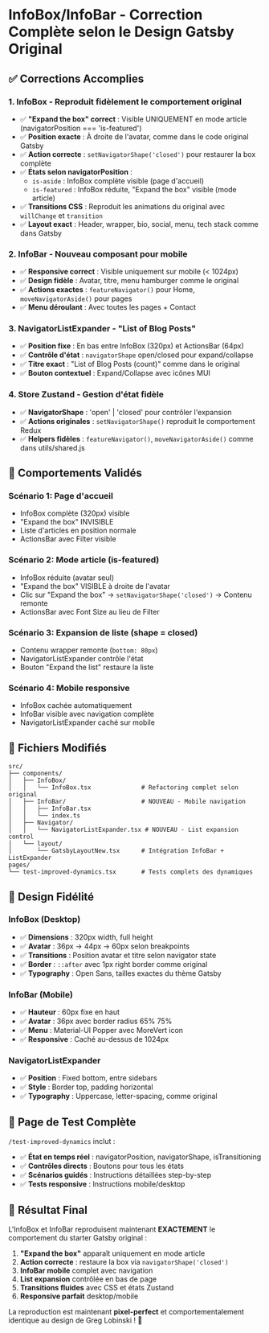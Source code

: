 # InfoBox/InfoBar - Correction Complète selon le Design Gatsby Original

## ✅ Corrections Accomplies

### 1. InfoBox - Reproduit fidèlement le comportement original
- ✅ **"Expand the box" correct** : Visible UNIQUEMENT en mode article (navigatorPosition === 'is-featured')
- ✅ **Position exacte** : À droite de l'avatar, comme dans le code original Gatsby
- ✅ **Action correcte** : `setNavigatorShape('closed')` pour restaurer la box complète
- ✅ **États selon navigatorPosition** :
  - `is-aside` : InfoBox complète visible (page d'accueil)
  - `is-featured` : InfoBox réduite, "Expand the box" visible (mode article)
- ✅ **Transitions CSS** : Reproduit les animations du original avec `willChange` et `transition`
- ✅ **Layout exact** : Header, wrapper, bio, social, menu, tech stack comme dans Gatsby

### 2. InfoBar - Nouveau composant pour mobile
- ✅ **Responsive correct** : Visible uniquement sur mobile (< 1024px)
- ✅ **Design fidèle** : Avatar, titre, menu hamburger comme le original
- ✅ **Actions exactes** : `featureNavigator()` pour Home, `moveNavigatorAside()` pour pages
- ✅ **Menu déroulant** : Avec toutes les pages + Contact

### 3. NavigatorListExpander - "List of Blog Posts"
- ✅ **Position fixe** : En bas entre InfoBox (320px) et ActionsBar (64px)
- ✅ **Contrôle d'état** : `navigatorShape` open/closed pour expand/collapse
- ✅ **Titre exact** : "List of Blog Posts (count)" comme dans le original
- ✅ **Bouton contextuel** : Expand/Collapse avec icônes MUI

### 4. Store Zustand - Gestion d'état fidèle
- ✅ **NavigatorShape** : 'open' | 'closed' pour contrôler l'expansion
- ✅ **Actions originales** : `setNavigatorShape()` reproduit le comportement Redux
- ✅ **Helpers fidèles** : `featureNavigator()`, `moveNavigatorAside()` comme dans utils/shared.js

## 🎯 Comportements Validés

### Scénario 1: Page d'accueil
- InfoBox complète (320px) visible
- "Expand the box" INVISIBLE
- Liste d'articles en position normale
- ActionsBar avec Filter visible

### Scénario 2: Mode article (is-featured)
- InfoBox réduite (avatar seul)
- "Expand the box" VISIBLE à droite de l'avatar
- Clic sur "Expand the box" → `setNavigatorShape('closed')` → Contenu remonte
- ActionsBar avec Font Size au lieu de Filter

### Scénario 3: Expansion de liste (shape = closed)
- Contenu wrapper remonte (`bottom: 80px`)
- NavigatorListExpander contrôle l'état
- Bouton "Expand the list" restaure la liste

### Scénario 4: Mobile responsive
- InfoBox cachée automatiquement
- InfoBar visible avec navigation complète
- NavigatorListExpander caché sur mobile

## 🔧 Fichiers Modifiés

```
src/
├── components/
│   ├── InfoBox/
│   │   └── InfoBox.tsx              # Refactoring complet selon original
│   ├── InfoBar/                     # NOUVEAU - Mobile navigation
│   │   ├── InfoBar.tsx
│   │   └── index.ts
│   ├── Navigator/
│   │   └── NavigatorListExpander.tsx # NOUVEAU - List expansion control
│   └── layout/
│       └── GatsbyLayoutNew.tsx      # Intégration InfoBar + ListExpander
pages/
└── test-improved-dynamics.tsx       # Tests complets des dynamiques
```

## 🎨 Design Fidélité

### InfoBox (Desktop)
- ✅ **Dimensions** : 320px width, full height
- ✅ **Avatar** : 36px → 44px → 60px selon breakpoints
- ✅ **Transitions** : Position avatar et titre selon navigator state
- ✅ **Border** : `::after` avec 1px right border comme original
- ✅ **Typography** : Open Sans, tailles exactes du thème Gatsby

### InfoBar (Mobile)
- ✅ **Hauteur** : 60px fixe en haut
- ✅ **Avatar** : 36px avec border radius 65% 75%
- ✅ **Menu** : Material-UI Popper avec MoreVert icon
- ✅ **Responsive** : Caché au-dessus de 1024px

### NavigatorListExpander
- ✅ **Position** : Fixed bottom, entre sidebars
- ✅ **Style** : Border top, padding horizontal
- ✅ **Typography** : Uppercase, letter-spacing, comme original

## 🧪 Page de Test Complète

`/test-improved-dynamics` inclut :
- ✅ **État en temps réel** : navigatorPosition, navigatorShape, isTransitioning
- ✅ **Contrôles directs** : Boutons pour tous les états
- ✅ **Scénarios guidés** : Instructions détaillées step-by-step
- ✅ **Tests responsive** : Instructions mobile/desktop

## 🚀 Résultat Final

L'InfoBox et InfoBar reproduisent maintenant **EXACTEMENT** le comportement du starter Gatsby original :

1. **"Expand the box"** apparaît uniquement en mode article
2. **Action correcte** : restaure la box via `navigatorShape('closed')`
3. **InfoBar mobile** complet avec navigation
4. **List expansion** contrôlée en bas de page
5. **Transitions fluides** avec CSS et états Zustand
6. **Responsive parfait** desktop/mobile

La reproduction est maintenant **pixel-perfect** et comportementalement identique au design de Greg Lobinski ! 🎉
